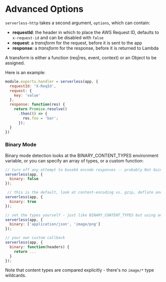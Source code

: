 # Advanced Options

`serverless-http` takes a second argument, `options`, which can contain:

- **requestId**: the header in which to place the AWS Request ID, defaults to `x-request-id` and can be disabled with `false`
- **request**: a *transform* for the request, before it is sent to the app
- **response**: a *transform* for the response, before it is returned to Lambda

A transform is either a function (req|res, event, context) or an Object to be assigned.

Here is an example:

```javascript
module.exports.handler = serverless(app, {
  requestId: 'X-ReqId',
  request: {
    key: 'value'
  },
  response: function(res) {
    return Promise.resolve()
      .then(() => {
        res.foo = 'bar';
      });
  }
})
```

### Binary Mode

Binary mode detection looks at the BINARY_CONTENT_TYPES environment variable, or you can specify an array of types, or a custom function:

```js
// turn off any attempt to base64 encode responses -- probably Not Going To Work At All
serverless(app, {
  binary: false
});

 // this is the default, look at content-encoding vs. gzip, deflate and content-type against process.env.BINARY_CONTENT_TYPES
serverless(app, {
  binary: true
});

// set the types yourself - just like BINARY_CONTENT_TYPES but using an array you pass in, rather than an environment varaible
serverless(app, {
  binary: ['application/json', 'image/png']
});

// your own custom callback
serverless(app, {
  binary: function(headers) {
    return ...
  }
});
```

Note that content types are compared explicitly - there's no `image/*` type wildcards.
